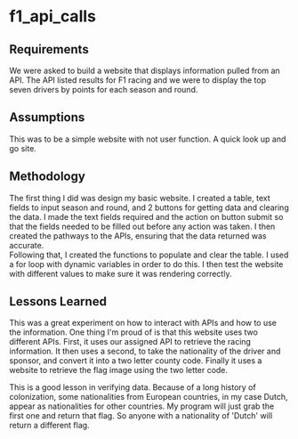 # f1_api_calls

## Requirements
We were asked to build a website that displays information pulled from an API. The API listed results for F1 racing and we were to display the top seven drivers by points
for each season and round.

## Assumptions
This was to be a simple website with not user function. A quick look up and go site.

## Methodology
The first thing I did was design my basic website. I created a table, text fields to input season and round, and 2 buttons for getting data and clearing the data. I made the
text fields required and the action on button submit so that the fields needed to be filled out before any action was taken. I then created the pathways to the APIs, ensuring
that the data returned was accurate.<br>
Following that, I created the functions to populate and clear the table. I used a for loop with dynamic variables in order to do this. I then test the website with different
values to make sure it was rendering correctly.

## Lessons Learned
This was a great experiment on how to interact with APIs and how to use the information. One thing I'm proud of is that this website uses two different APIs. First, it uses
our assigned API to retrieve the racing information. It then uses a second, to take the nationality of the driver and sponsor, and convert it into a two letter county code. Finally it uses a website to retrieve the flag image using the two letter code.<br>

This is a good lesson in verifying data. Because of a long history of colonization, some nationalities from European countries, in my case Dutch, appear as nationalities for
other countries. My program will just grab the first one and return that flag. So anyone with a nationality of 'Dutch' will return a different flag.
